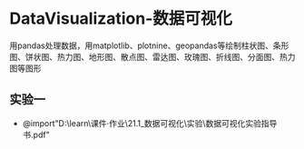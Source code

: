 # DataVisualization-数据可视化
用pandas处理数据，用matplotlib、plotnine、geopandas等绘制柱状图、条形图、饼状图、热力图、地形图、散点图、雷达图、玫瑰图、折线图、分面图、热力图等图形

## 实验一
- @import"D:\learn\课件·作业\21.1_数据可视化\实验\数据可视化实验指导书.pdf"

